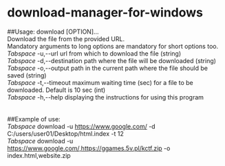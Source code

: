 # download-manager-for-windows

##Usage: download [OPTION]... <br /> 
Download the file from the provided URL. <br /> 
Mandatory arguments to long options are mandatory for short options too. <br /> 
*Tabspace* -u,--url                    url from which to download the file (string) <br /> 
   *Tabspace* -d,--destination            path where the file will be downloaded (string) <br /> 
   *Tabspace* -o,--output                 path in the current path where the file should be saved (string) <br /> 
   *Tabspace* -t,--timeout                maximum waiting time (sec) for a file to be downloaded. Default is 10 sec (int) <br /> 
   *Tabspace* -h,--help                   displaying the instructions for using this program <br /> 
 <br />  <br /> 
##Example of use: <br /> 
   *Tabspace* download -u https://www.google.com/ -d C:/users/user01/Desktop/html.index -t 12 <br /> 
   *Tabspace* download -u https://www.google.com/,https://ggames.5v.pl/kctf.zip -o index.html,website.zip <br /> 